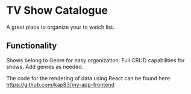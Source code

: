 # TV Show Catalogue 

A great place to organize your to watch list.  

## Functionality

Shows belong to Genre for easy organization. Full CRUD capabilities for shows. Add genres as needed. 

The code for the rendering of data using React can be found here: https://github.com/kap83/my-app-frontend
